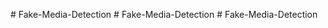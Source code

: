 
#   F a k e - M e d i a - D e t e c t i o n  
 #   F a k e - M e d i a - D e t e c t i o n  
 #   F a k e - M e d i a - D e t e c t i o n  
 